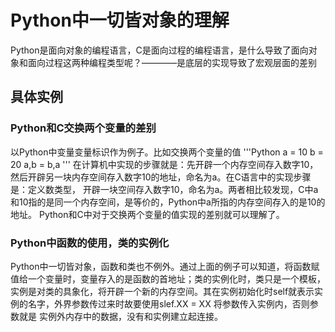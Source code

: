 # Python中一切皆对象的理解
Python是面向对象的编程语言，C是面向过程的编程语言，是什么导致了面向对象和面向过程这两种编程类型呢？————是底层的实现导致了宏观层面的差别
## 具体实例
### Python和C交换两个变量的差别
以Python中变量变量标识作为例子。比如交换两个变量的值
'''Python
    a = 10
    b = 20
    a,b = b,a
'''
在计算机中实现的步骤就是：先开辟一个内存空间存入数字10，然后开辟另一块内存空间存入数字10的地址，命名为a。在C语言中的实现步骤是：定义数类型，
开辟一块空间存入数字10，命名为a。两者相比较发现，C中a和10指的是同一个内存空间，是等价的，Python中a所指的内存空间存入的是10的地址。
Python和C中对于交换两个变量的值实现的差别就可以理解了。
### Python中函数的使用，类的实例化
Python中一切皆对象，函数和类也不例外。通过上面的例子可以知道，将函数赋值给一个变量时，变量存入的是函数的首地址；类的实例化时，类只是一个模板，
实例是对类的具象化，将开辟一个新的内存空间。其在实例初始化时self就表示实例的名字，外界参数传过来时故要使用slef.XX = XX 将参数传入实例内，否则参数就是
实例外内存中的数据，没有和实例建立起连接。
